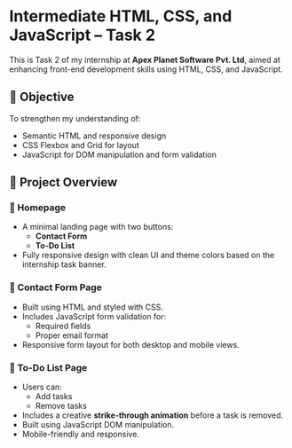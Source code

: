 # Intermediate HTML, CSS, and JavaScript – Task 2

This is Task 2 of my internship at **Apex Planet Software Pvt. Ltd**, aimed at enhancing front-end development skills using HTML, CSS, and JavaScript.

## 🚀 Objective
To strengthen my understanding of:
- Semantic HTML and responsive design
- CSS Flexbox and Grid for layout
- JavaScript for DOM manipulation and form validation

## 🧩 Project Overview

### 🔹 Homepage
- A minimal landing page with two buttons:
  - **Contact Form**
  - **To-Do List**
- Fully responsive design with clean UI and theme colors based on the internship task banner.

### 🔹 Contact Form Page
- Built using HTML and styled with CSS.
- Includes JavaScript form validation for:
  - Required fields
  - Proper email format
- Responsive form layout for both desktop and mobile views.

### 🔹 To-Do List Page
- Users can:
  - Add tasks
  - Remove tasks
- Includes a creative **strike-through animation** before a task is removed.
- Built using JavaScript DOM manipulation.
- Mobile-friendly and responsive.

